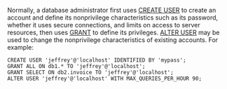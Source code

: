 
Normally, a database administrator first uses [CREATE USER](http://dev.mysql.com/doc/refman/5.7/en/create-user.html) to create an account and define its nonprivilege characteristics such as its password, whether it uses secure connections, and limits on access to server resources, then uses [GRANT](http://dev.mysql.com/doc/refman/5.7/en/grant.html) to define its privileges. [ALTER USER](http://dev.mysql.com/doc/refman/5.7/en/alter-user.html) may be used to change the nonprivilege characteristics of existing accounts. For example:

```
CREATE USER 'jeffrey'@'localhost' IDENTIFIED BY 'mypass';
GRANT ALL ON db1.* TO 'jeffrey'@'localhost';
GRANT SELECT ON db2.invoice TO 'jeffrey'@'localhost';
ALTER USER 'jeffrey'@'localhost' WITH MAX_QUERIES_PER_HOUR 90;
```
